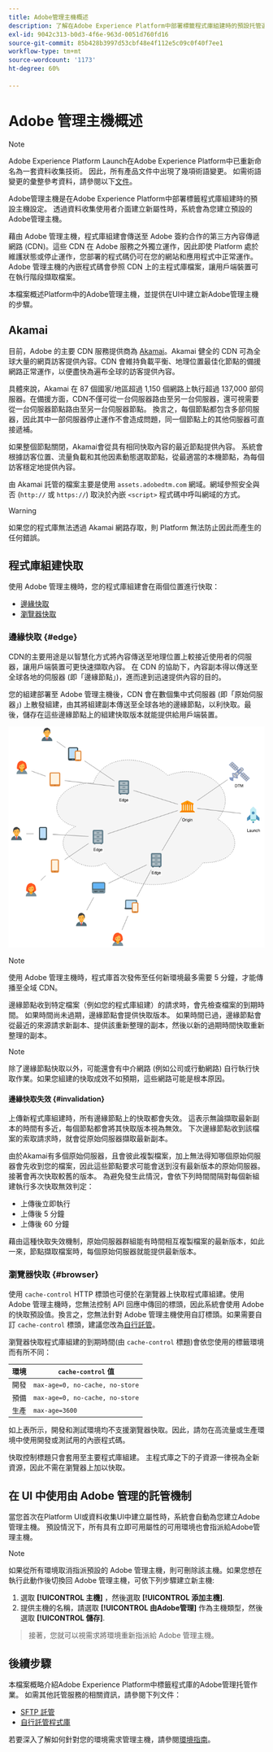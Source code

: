 ```yaml
---
title: Adobe管理主機概述
description: 了解在Adobe Experience Platform中部署標籤程式庫組建時的預設托管選項。
exl-id: 9042c313-b0d3-4f6e-963d-0051d760fd16
source-git-commit: 85b428b3997d53cbf48e4f112e5c09c0f40f7ee1
workflow-type: tm+mt
source-wordcount: '1173'
ht-degree: 60%

---
```


# Adobe 管理主機概述

>[!NOTE]
>
>Adobe Experience Platform Launch在Adobe Experience Platform中已重新命名為一套資料收集技術。 因此，所有產品文件中出現了幾項術語變更。 如需術語變更的彙整參考資料，請參閱以下[文件](../../../term-updates.md)。

Adobe管理主機是在Adobe Experience Platform中部署標籤程式庫組建時的預設主機設定。 透過資料收集使用者介面建立新屬性時，系統會為您建立預設的Adobe管理主機。

藉由 Adobe 管理主機，程式庫組建會傳送至 Adobe 簽約合作的第三方內容傳遞網路 (CDN)。這些 CDN 在 Adobe 服務之外獨立運作，因此即使 Platform 處於維護狀態或停止運作，您部署的程式碼仍可在您的網站和應用程式中正常運作。Adobe 管理主機的內嵌程式碼會參照 CDN 上的主程式庫檔案，讓用戶端裝置可在執行階段擷取檔案。

本檔案概述Platform中的Adobe管理主機，並提供在UI中建立新Adobe管理主機的步驟。

## Akamai

目前，Adobe 的主要 CDN 服務提供商為 [Akamai](https://www.akamai.com/tw/zh)。Akamai 健全的 CDN 可為全球大量的網頁訪客提供內容。CDN 會維持負載平衡、地理位置最佳化節點的備援網路正常運作，以便盡快為遍布全球的訪客提供內容。

具體來說，Akamai 在 87 個國家/地區超過 1,150 個網路上執行超過 137,000 部伺服器。在備援方面，CDN不僅可從一台伺服器路由至另一台伺服器，還可視需要從一台伺服器節點路由至另一台伺服器節點。 換言之，每個節點都包含多部伺服器，因此其中一部伺服器停止運作不會造成問題，同一個節點上的其他伺服器可直接遞補。

如果整個節點關閉，Akamai會從具有相同快取內容的最近節點提供內容。 系統會根據訪客位置、流量負載和其他因素動態選取節點，從最適當的本機節點，為每個訪客穩定地提供內容。

由 Akamai 託管的檔案主要是使用 `assets.adobedtm.com` 網域。網域參照安全與否 (`http://` 或 `https://`) 取決於內嵌 `<script>` 程式碼中呼叫網域的方式。

>[!WARNING]
>
>如果您的程式庫無法透過 Akamai 網路存取，則 Platform 無法防止因此而產生的任何錯誤。

## 程式庫組建快取

使用 Adobe 管理主機時，您的程式庫組建會在兩個位置進行快取：

* [邊緣快取](#edge)
* [瀏覽器快取](#browser)

### 邊緣快取 {#edge}

CDN的主要用途是以智慧化方式將內容傳送至地理位置上較接近使用者的伺服器，讓用戶端裝置可更快速擷取內容。 在 CDN 的協助下，內容副本得以傳送至全球各地的伺服器 (即「邊緣節點」)，進而達到迅速提供內容的目的。

您的組建部署至 Adobe 管理主機後，CDN 會在數個集中式伺服器 (即「原始伺服器」) 上散發組建，由其將組建副本傳送至全球各地的邊緣節點，以利快取。最後，儲存在這些邊緣節點上的組建快取版本就能提供給用戶端裝置。

![](../images/cdn-diagram.png)

>[!NOTE]
>
>使用 Adobe 管理主機時，程式庫首次發佈至任何新環境最多需要 5 分鐘，才能傳播至全域 CDN。

邊緣節點收到特定檔案（例如您的程式庫組建）的請求時，會先檢查檔案的到期時間。 如果時間尚未過期，邊緣節點會提供快取版本。 如果時間已過，邊緣節點會從最近的來源請求新副本、提供該重新整理的副本，然後以新的過期時間快取重新整理的副本。

>[!NOTE]
>
>除了邊緣節點快取以外，可能還會有中介網路 (例如公司或行動網路) 自行執行快取作業。如果您組建的快取成效不如預期，這些網路可能是根本原因。

#### 邊緣快取失效 {#invalidation}

上傳新程式庫組建時，所有邊緣節點上的快取都會失效。 這表示無論擷取最新副本的時間有多近，每個節點都會將其快取版本視為無效。 下次邊緣節點收到該檔案的索取請求時，就會從原始伺服器擷取最新副本。

由於Akamai有多個原始伺服器，且會彼此複製檔案，加上無法得知哪個原始伺服器會先收到您的檔案，因此這些節點要求可能會送到沒有最新版本的原始伺服器。 接著會再次快取較舊的版本。 為避免發生此情況，會依下列時間間隔對每個新組建執行多次快取無效判定：

* 上傳後立即執行
* 上傳後 5 分鐘
* 上傳後 60 分鐘

藉由這種快取失效機制，原始伺服器群組能有時間相互複製檔案的最新版本，如此一來，節點擷取檔案時，每個原始伺服器就能提供最新版本。

### 瀏覽器快取 {#browser}

使用 `cache-control` HTTP 標頭也可便於在瀏覽器上快取程式庫組建。使用 Adobe 管理主機時，您無法控制 API 回應中傳回的標頭，因此系統會使用 Adobe 的快取預設值。換言之，您無法針對 Adobe 管理主機使用自訂標頭。如果需要自訂 `cache-control` 標頭，建議您改為[自行託管](self-hosting-libraries.md)。

瀏覽器快取程式庫組建的到期時間(由 `cache-control` 標題)會依您使用的標籤環境而有所不同：

| 環境 | `cache-control` 值 |
| --- | --- |
| 開發 | `max-age=0, no-cache, no-store` |
| 預備 | `max-age=0, no-cache, no-store` |
| 生產 | `max-age=3600` |

如上表所示，開發和測試環境均不支援瀏覽器快取。因此，請勿在高流量或生產環境中使用開發或測試用的內嵌程式碼。

快取控制標題只會套用至主要程式庫組建。 主程式庫之下的子資源一律視為全新資源，因此不需在瀏覽器上加以快取。

## 在 UI 中使用由 Adobe 管理的託管機制

當您首次在Platform UI或資料收集UI中建立屬性時，系統會自動為您建立Adobe管理主機。 預設情況下，所有具有立即可用屬性的可用環境也會指派給Adobe管理主機。

>[!NOTE]
>
>如果從所有環境取消指派預設的 Adobe 管理主機，則可刪除該主機。如果您想在執行此動作後切換回 Adobe 管理主機，可依下列步驟建立新主機:
>
>1. 選取 **[!UICONTROL 主機]** ，然後選取 **[!UICONTROL 添加主機]**.
>1. 提供主機的名稱，請選取 **[!UICONTROL 由Adobe管理]** 作為主機類型，然後選取 **[!UICONTROL 儲存]**.

>
>接著，您就可以視需求將環境重新指派給 Adobe 管理主機。

## 後續步驟

本檔案概略介紹Adobe Experience Platform中標籤程式庫的Adobe管理托管作業。 如需其他託管服務的相關資訊，請參閱下列文件：

* [SFTP 託管](./sftp-host.md)
* [自行託管程式庫](./self-hosting-libraries.md)

若要深入了解如何針對您的環境需求管理主機，請參閱[環境指南](../environments.md)。
